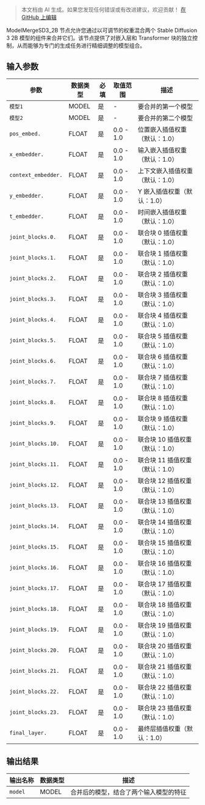 > 本文档由 AI 生成。如果您发现任何错误或有改进建议，欢迎贡献！ [在 GitHub 上编辑](https://github.com/Comfy-Org/embedded-docs/blob/main/comfyui_embedded_docs/docs/ModelMergeSD3_2B/zh.md)

ModelMergeSD3_2B 节点允许您通过以可调节的权重混合两个 Stable Diffusion 3 2B 模型的组件来合并它们。该节点提供了对嵌入层和 Transformer 块的独立控制，从而能够为专门的生成任务进行精细调整的模型组合。

## 输入参数

| 参数 | 数据类型 | 必填 | 取值范围 | 描述 |
|-----------|-----------|----------|-------|-------------|
| `模型1` | MODEL | 是 | - | 要合并的第一个模型 |
| `模型2` | MODEL | 是 | - | 要合并的第二个模型 |
| `pos_embed.` | FLOAT | 是 | 0.0 - 1.0 | 位置嵌入插值权重（默认：1.0） |
| `x_embedder.` | FLOAT | 是 | 0.0 - 1.0 | 输入嵌入插值权重（默认：1.0） |
| `context_embedder.` | FLOAT | 是 | 0.0 - 1.0 | 上下文嵌入插值权重（默认：1.0） |
| `y_embedder.` | FLOAT | 是 | 0.0 - 1.0 | Y 嵌入插值权重（默认：1.0） |
| `t_embedder.` | FLOAT | 是 | 0.0 - 1.0 | 时间嵌入插值权重（默认：1.0） |
| `joint_blocks.0.` | FLOAT | 是 | 0.0 - 1.0 | 联合块 0 插值权重（默认：1.0） |
| `joint_blocks.1.` | FLOAT | 是 | 0.0 - 1.0 | 联合块 1 插值权重（默认：1.0） |
| `joint_blocks.2.` | FLOAT | 是 | 0.0 - 1.0 | 联合块 2 插值权重（默认：1.0） |
| `joint_blocks.3.` | FLOAT | 是 | 0.0 - 1.0 | 联合块 3 插值权重（默认：1.0） |
| `joint_blocks.4.` | FLOAT | 是 | 0.0 - 1.0 | 联合块 4 插值权重（默认：1.0） |
| `joint_blocks.5.` | FLOAT | 是 | 0.0 - 1.0 | 联合块 5 插值权重（默认：1.0） |
| `joint_blocks.6.` | FLOAT | 是 | 0.0 - 1.0 | 联合块 6 插值权重（默认：1.0） |
| `joint_blocks.7.` | FLOAT | 是 | 0.0 - 1.0 | 联合块 7 插值权重（默认：1.0） |
| `joint_blocks.8.` | FLOAT | 是 | 0.0 - 1.0 | 联合块 8 插值权重（默认：1.0） |
| `joint_blocks.9.` | FLOAT | 是 | 0.0 - 1.0 | 联合块 9 插值权重（默认：1.0） |
| `joint_blocks.10.` | FLOAT | 是 | 0.0 - 1.0 | 联合块 10 插值权重（默认：1.0） |
| `joint_blocks.11.` | FLOAT | 是 | 0.0 - 1.0 | 联合块 11 插值权重（默认：1.0） |
| `joint_blocks.12.` | FLOAT | 是 | 0.0 - 1.0 | 联合块 12 插值权重（默认：1.0） |
| `joint_blocks.13.` | FLOAT | 是 | 0.0 - 1.0 | 联合块 13 插值权重（默认：1.0） |
| `joint_blocks.14.` | FLOAT | 是 | 0.0 - 1.0 | 联合块 14 插值权重（默认：1.0） |
| `joint_blocks.15.` | FLOAT | 是 | 0.0 - 1.0 | 联合块 15 插值权重（默认：1.0） |
| `joint_blocks.16.` | FLOAT | 是 | 0.0 - 1.0 | 联合块 16 插值权重（默认：1.0） |
| `joint_blocks.17.` | FLOAT | 是 | 0.0 - 1.0 | 联合块 17 插值权重（默认：1.0） |
| `joint_blocks.18.` | FLOAT | 是 | 0.0 - 1.0 | 联合块 18 插值权重（默认：1.0） |
| `joint_blocks.19.` | FLOAT | 是 | 0.0 - 1.0 | 联合块 19 插值权重（默认：1.0） |
| `joint_blocks.20.` | FLOAT | 是 | 0.0 - 1.0 | 联合块 20 插值权重（默认：1.0） |
| `joint_blocks.21.` | FLOAT | 是 | 0.0 - 1.0 | 联合块 21 插值权重（默认：1.0） |
| `joint_blocks.22.` | FLOAT | 是 | 0.0 - 1.0 | 联合块 22 插值权重（默认：1.0） |
| `joint_blocks.23.` | FLOAT | 是 | 0.0 - 1.0 | 联合块 23 插值权重（默认：1.0） |
| `final_layer.` | FLOAT | 是 | 0.0 - 1.0 | 最终层插值权重（默认：1.0） |

## 输出结果

| 输出名称 | 数据类型 | 描述 |
|-------------|-----------|-------------|
| `model` | MODEL | 合并后的模型，结合了两个输入模型的特征 |
